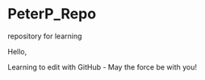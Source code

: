 # PeterP_Repo
repository for learning

Hello,

Learning to edit with GitHub - May the force be with you!

